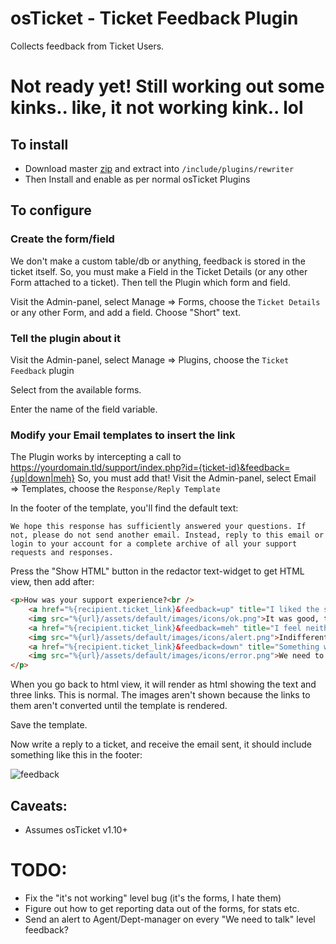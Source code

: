 # osTicket - Ticket Feedback Plugin

Collects feedback from Ticket Users.

# Not ready yet! Still working out some kinks.. like, it not working kink.. lol

## To install
- Download master [zip](https://github.com/clonemeagain/plugin-feedback/archive/master.zip) and extract into `/include/plugins/rewriter`
- Then Install and enable as per normal osTicket Plugins

## To configure

### Create the form/field
We don't make a custom table/db or anything, feedback is stored in the ticket 
itself. 
So, you must make a Field in the Ticket Details (or any other Form attached to a
ticket). Then tell the Plugin which form and field.

Visit the Admin-panel, select Manage => Forms, choose the `Ticket Details` or any
other Form, and add a field. Choose "Short" text. 

### Tell the plugin about it
Visit the Admin-panel, select Manage => Plugins, choose the `Ticket Feedback` plugin

Select from the available forms.

Enter the name of the field variable. 

### Modify your Email templates to insert the link
The Plugin works by intercepting a call to https://yourdomain.tld/support/index.php?id={ticket-id}&feedback={up|down|meh}
So, you must add that!
Visit the Admin-panel, select Email => Templates, choose the `Response/Reply Template`

In the footer of the template, you'll find the default text:
```
We hope this response has sufficiently answered your questions. If not, please do not send another email. Instead, reply to this email or login to your account for a complete archive of all your support requests and responses.
```
Press the "Show HTML" button in the redactor text-widget to get HTML view, then add after:
```html
<p>How was your support experience?<br />
    <a href="%{recipient.ticket_link}&feedback=up" title="I liked the support!">
    <img src="%{url}/assets/default/images/icons/ok.png">It was good, thanks!</a>&nbsp;
    <a href="%{recipient.ticket_link}&feedback=meh" title="I feel neither">
    <img src="%{url}/assets/default/images/icons/alert.png">Indifferent</a>&nbsp;
    <a href="%{recipient.ticket_link}&feedback=down" title="Something went wrong?">
    <img src="%{url}/assets/default/images/icons/error.png">We need to talk...</a>
</p>
```
When you go back to html view, it will render as html showing the text and three links. 
This is normal. The images aren't shown because the links to them aren't converted
until the template is rendered.

Save the template. 

Now write a reply to a ticket, and receive the email sent, it should include something
like this in the footer:

![feedback](https://user-images.githubusercontent.com/5077391/31316559-8911f78e-ac7b-11e7-9a18-3da036b81838.PNG)

## Caveats:
- Assumes osTicket v1.10+ 

# TODO:
- Fix the "it's not working" level bug (it's the forms, I hate them)
- Figure out how to get reporting data out of the forms, for stats etc.
- Send an alert to Agent/Dept-manager on every "We need to talk" level feedback? 